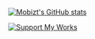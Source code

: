 [![Mobizt's GitHub stats](https://github-readme-stats.vercel.app/api?username=mobizt)](https://github-readme-stats.vercel.app/api?username=mobizt&count_private=true)

<a href="https://www.buymeacoffee.com/Mobizt"><img src="https://img.buymeacoffee.com/button-api/?text=Support My Work&emoji=&slug=Mobizt&button_colour=264f54&font_colour=ffffff&font_family=Lato&outline_colour=ffffff&coffee_colour=FFDD00" alt="Support My Works"/></a>
